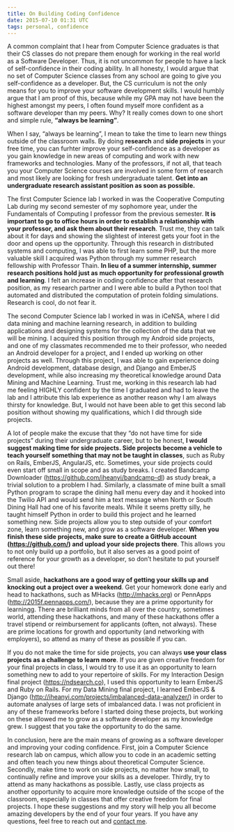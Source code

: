 ```yaml
---
title: On Building Coding Confidence
date: 2015-07-10 01:31 UTC
tags: personal, confidence
---
```


A common complaint that I hear from Computer Science graduates is that their CS classes do not prepare them enough for working in the real world as a Software Developer. Thus, it is not uncommon for people to have a lack of self-confidence in their coding ability. In all honesty, I would argue that no set of Computer Science classes from any school are going to give you self-confidence as a developer. But, the CS curriculum is not the only means for you to improve your software development skills. I would humbly argue that I am proof of this, because while my GPA may not have been the highest amongst my peers, I often found myself more confident as a software developer than my peers. Why? It really comes down to one short and simple rule, **“always be learning”**.

When I say, “always be learning”, I mean to take the time to learn new things outside of the classroom walls. By doing **research** and **side projects** in your free time, you can furhter improve your self-confidence as a developer as you gain knowledge in new areas of computing and work with new frameworks and technologies. Many of the professors, if not all, that teach you your Computer Science courses are involved in some form of research and most likely are looking for fresh undergraduate talent. **Get into an undergraduate research assistant position as soon as possible.**

The first Computer Science lab I worked in was the Cooperative Computing Lab during my second semester of my sophomore year, under the Fundamentals of Computing I professor from the previous semester. **It is important to go to office hours in order to establish a relationship with your professor, and ask them about their research**. Trust me, they can talk about it for days and showing the slightest of interest gets your foot in the door and opens up the opportunity. Through this research in distributed systems and computing, I was able to first learn some PHP, but the more valuable skill I acquired was Python through my summer research fellowship with Professor Thain. **In lieu of a summer internship, summer research positions hold just as much opportunity for professional growth and learning**. I felt an increase in coding confidence after that research position, as my research partner and I were able to build a Python tool that automated and distributed the computation of protein folding simulations. Research is cool, do not fear it.

  The second Computer Science lab I worked in was in iCeNSA, where I did data mining and machine learning research, in addition to building applications and designing systems for the collection of the data that we will be mining. I acquired this position through my Android side projects, and one of my classmates recommended me to their professor, who needed an Android developer for a project, and I ended up working on other projects as well. Through this project, I was able to gain experience doing Android development, database design, and Django and EmberJS development, while also increasing my theoretical knowledge around Data Mining and Machine Learning. Trust me, working in this research lab had me feeling HIGHLY confident by the time I graduated and had to leave the lab and I attribute this lab experience as another reason why I am always thirsty for knowledge. But, I would not have been able to get this second lab position without showing my qualifications, which I did through side projects.

  A lot of people make the excuse that they “do not have time for side projects” during their undergraduate career, but to be honest, **I would suggest making time for side projects. Side projects become a vehicle to teach yourself something that may not be taught in classes**, such as Ruby on Rails, EmberJS, AngularJS, etc. Sometimes, your side projects could even start off small in scope and as study breaks. I created Bandcamp Downloader (https://github.com/iheanyi/bandcamp-dl) as study break, a trivial solution to a problem I had. Similarly, a classmate of mine built a small Python program to scrape the dining hall menu every day and it hooked into the Twilio API and would send him a text message when North or South Dining Hall had one of his favorite meals. While it seems pretty silly, he taught himself Python in order to build this project and he learned something new. Side projects allow you to step outside of your comfort zone, learn something new, and grow as a software developer. **When you finish these side projects, make sure to create a GitHub account (https://github.com/) and upload your side projects there**. This allows you to not only build up a portfolio, but it also serves as a good point of reference for your growth as a developer, so don’t hesitate to put yourself out there!

  Small aside, **hackathons are a good way of getting your skills up and knocking out a project over a weekend**. Get your homework done early and head to hackathons, such as MHacks (http://mhacks.org) or PennApps (http://2015f.pennapps.com/), because they are a prime opportunity for learningg. There are brilliant minds from all over the country, sometimes world, attending these hackathons, and many of these hackathons offer a travel stipend or reimbursement for applicants (often, not always). These are prime locations for growth and opportunity (and networking with employers), so attend as many of these as possible if you can.  

  If you do not make the time for side projects, you can always **use your class projects as a challenge to learn more**. If you are given creative freedom for your final projects in class, I would try to use it as an opportunity to learn something new to add to your repertoire of skills. For my Interaction Design final project (https://ndsearch.co), I used this opportunity to learn EmberJS and Ruby on Rails. For my Data Mining final project, I learned EmberJS & Django (http://iheanyi.com/projects/imbalanced-data-analyzer/) in order to automate analyses of large sets of imbalanced data. I was not proficient in any of these frameworks before I started doing these projects, but working on these allowed me to grow as a software developer as my knowledge grew. I suggest that you take the opportunity to do the same.  

  In conclusion, here are the main means of growing as a software developer and improving your coding confidence. First, join a Computer Science research lab on campus, which allow you to code in an academic setting and often teach you new things about theoretical Computer Science. Secondly, make time to work on side projects, no matter how small, to continually refine and improve your skills as a developer. Thirdly, try to attend as many hackathons as possible. Lastly, use class projects as another opportunity to acquire more knowledge outside of the scope of the classroom, especially in classes that offer creative freedom for final projects. I hope these suggestions and my story will help you all become amazing developers by the end of your four years. If you have any questions, feel free to reach out and [contact me](http://iheanyi.com/contact).
